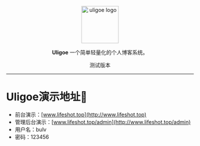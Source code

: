 <p align="center">
    <img width="100" src="http://www.lifeshot.top/upload/d106dcf86139d1c1199744400.png" alt="uligoe logo" />
</p>

<p align="center"><b>Uligoe</b> 一个简单轻量化的个人博客系统。</p>

<p align="center">测试版本</p>


------------------------------



# Uligoe演示地址🚀

- 前台演示：[www.lifeshot.top](http://www.lifeshot.top)
- 管理后台演示：[www.lifeshot.top/admin](http://www.lifeshot.top/admin)
- 用户名：bulv
- 密码：123456